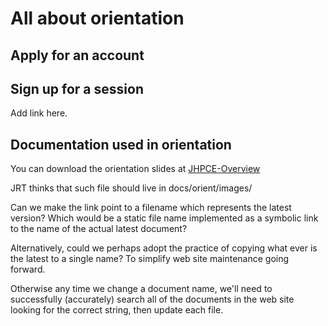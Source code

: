 # All about orientation

## Apply for an account

## Sign up for a session
Add link here.

## Documentation used in orientation
You can download the orientation slides at [JHPCE-Overview](../orient/images/latest-orient.pdf)

JRT thinks that such file should live in docs/orient/images/




Can we make the link point to a filename which represents the latest version? Which would be a static file name implemented as a symbolic link to the name of the actual latest document?

Alternatively, could we perhaps adopt the practice of copying what ever is the latest to a single name? To simplify web site maintenance going forward.

Otherwise any time we change a document name, we'll need to successfully (accurately) search all of the documents in the web site looking for the correct string, then update each file.
